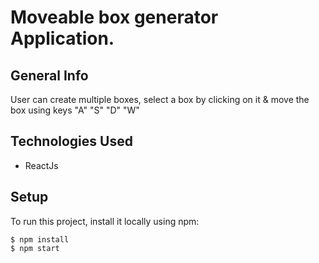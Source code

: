 # Moveable box generator Application.

## General Info

User can create multiple boxes, select a box by clicking on it & move the box using keys "A" "S" "D" "W"

## Technologies Used

- ReactJs

## Setup

To run this project, install it locally using npm:

```
$ npm install
$ npm start
```
